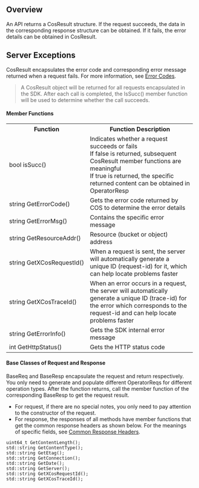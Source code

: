 ## Overview
An API returns a CosResult structure. If the request succeeds, the data in the corresponding response structure can be obtained. If it fails, the error details can be obtained in CosResult.

## Server Exceptions

CosResult encapsulates the error code and corresponding error message returned when a request fails. For more information, see [Error Codes](https://intl.cloud.tencent.com/document/product/436/7730).

> A CosResult object will be returned for all requests encapsulated in the SDK. After each call is completed, the IsSucc() member function will be used to determine whether the call succeeds.

#### Member Functions

<table>
   <tr>
      <th>Function</th>
      <th>Function Description</th>
   </tr>
   <tr>
      <td>bool isSucc()</td>
      <td>Indicates whether a request succeeds or fails <br>If false is returned, subsequent CosResult member functions are meaningful <br>If true is returned, the specific returned content can be obtained in OperatorResp</td>
   </tr>
   <tr>
      <td nowrap="nowrap">string GetErrorCode()</td>
      <td>Gets the error code returned by COS to determine the error details</td>
   </tr>
   <tr>
      <td nowrap="nowrap">string GetErrorMsg()</td>
      <td>Contains the specific error message</td>
   </tr>
   <tr>
      <td nowrap="nowrap">string GetResourceAddr()</td>
      <td>Resource (bucket or object) address</td>
   </tr>
   <tr>
      <td nowrap="nowrap">string GetXCosRequestId()</td>
      <td>When a request is sent, the server will automatically generate a unique ID (request-id) for it, which can help locate problems faster</td>
   </tr>
   <tr>
      <td>string GetXCosTraceId()</td>
      <td>When an error occurs in a request, the server will automatically generate a unique ID (trace-id) for the error which corresponds to the request-id and can help locate problems faster</td>
   </tr>
   <tr>
      <td>string GetErrorInfo()</td>
      <td>Gets the SDK internal error message</td>
   </tr>
   <tr>
      <td>int GetHttpStatus()</td>
      <td>Gets the HTTP status code</td>
   </tr>
</table>


#### Base Classes of Request and Response

BaseReq and BaseResp encapsulate the request and return respectively. You only need to generate and populate different OperatorReqs for different operation types.
After the function returns, call the member function of the corresponding BaseResp to get the request result.

- For request, if there are no special notes, you only need to pay attention to the constructor of the request.
- For response, the responses of all methods have member functions that get the common response headers as shown below. For the meanings of specific fields, see [Common Response Headers](https://intl.cloud.tencent.com/document/product/436/7729).

```
uint64_t GetContentLength();
std::string GetContentType();
std::string GetEtag();
std::string GetConnection();
std::string GetDate();
std::string GetServer();
std::string GetXCosRequestId();
std::string GetXCosTraceId();
```
